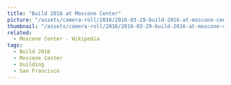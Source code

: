 ```yaml
---
title: "Build 2016 at Moscone Center"
picture: "/assets/camera-roll/2016/2016-03-29-build-2016-at-moscone-center/20160329_213434134_iOS.jpg"
thumbnail: "/assets/camera-roll/2016/2016-03-29-build-2016-at-moscone-center/20160329_213434134_iOS-thumbnail.jpg"
related:
  - Moscone Center - Wikipedia
tags:
  - Build 2016
  - Moscone Center
  - building
  - San Francisco
---
```

